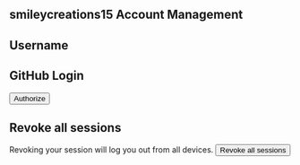 ## smileycreations15 Account Management
<h2>Username</h2>
<p id="username-state"></p>
<h2>GitHub Login</h2>
<button onclick="authorize()">Authorize</button>
<p id="load"></p>
<h2>Revoke all sessions</h2>
Revoking your session will log you out from all devices.
<button onclick="revoke()" id="revoke">Revoke all sessions</button>
<script>
function uuidv4() {
  return 'xxxxxxxx-xxxx-4xxx-yxxx-xxxxxxxxxxxx'.replace(/[xy]/g, function(c) {
    var r = Math.random() * 16 | 0, v = c == 'x' ? r : (r & 0x3 | 0x8);
    return v.toString(16);
  });
}
  
                                 function escapeHtml(unsafe) {
    return unsafe
         .replace(/&/g, "&amp;")
         .replace(/</g, "&lt;")
         .replace(/>/g, "&gt;")
         .replace(/"/g, "&quot;")
         .replace(/'/g, "&#039;");
 }
function authorize(){
  let state = uuidv4()
  sessionStorage.setItem("state-github-basic-auth",state)
  document.getElementById("load").innerHTML = "Please wait..."
  open("http://github.com/login/oauth/authorize?client_id=691fff7551bb080c0ab2&state=" + state + "&redirect_uri=https://smileycreations15.com/account/authorize-basic","_self")
}
function revoke(){
  fetch("https://smileycreations15.wixsite.com/analytics/_functions/github_revoke?json=" + encodeURIComponent(JSON.stringify({"user":localStorage.getItem("github-username"),"token":localStorage.getItem("cookie-github")})),{"method":"POST"}).then(e=>{
  localStorage.removeItem("github-username")
  localStorage.removeItem("cookie-github")
  window.location.reload()}).catch(()=>{})
}
if (null === localStorage.getItem("github-username")){
  document.getElementById("username-state").innerHTML = "Not logged in with GitHub.<br><br><button onclick='authorize()'>Log in</button>"
  document.getElementById("revoke").setAttribute("disabled","disabled")
} else {
  document.getElementById("username-state").innerHTML = "Logged in as " + escapeHtml(localStorage.getItem("github-username")) + ".<br><br><button onclick='logout()'>Log out</button>"
}
function logout(){
  localStorage.removeItem("github-username")
  localStorage.removeItem("cookie-github")
  window.location.reload()
}
</script>
